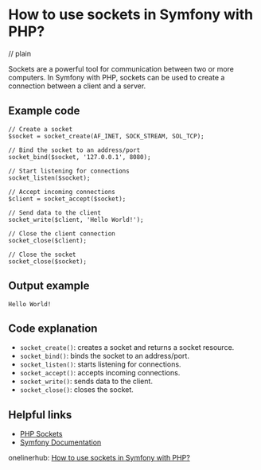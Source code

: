# How to use sockets in Symfony with PHP?
// plain

Sockets are a powerful tool for communication between two or more computers. In Symfony with PHP, sockets can be used to create a connection between a client and a server.

## Example code

```
// Create a socket
$socket = socket_create(AF_INET, SOCK_STREAM, SOL_TCP);

// Bind the socket to an address/port
socket_bind($socket, '127.0.0.1', 8080);

// Start listening for connections
socket_listen($socket);

// Accept incoming connections
$client = socket_accept($socket);

// Send data to the client
socket_write($client, 'Hello World!');

// Close the client connection
socket_close($client);

// Close the socket
socket_close($socket);
```

## Output example

```
Hello World!
```

## Code explanation

- `socket_create()`: creates a socket and returns a socket resource.
- `socket_bind()`: binds the socket to an address/port.
- `socket_listen()`: starts listening for connections.
- `socket_accept()`: accepts incoming connections.
- `socket_write()`: sends data to the client.
- `socket_close()`: closes the socket.

## Helpful links
- [PHP Sockets](https://www.php.net/manual/en/sockets.examples.php)
- [Symfony Documentation](https://symfony.com/doc/current/components/http_foundation/introduction.html)

onelinerhub: [How to use sockets in Symfony with PHP?](https://onelinerhub.com/php-symfony/how-to-use-sockets-in-symfony-with-php)